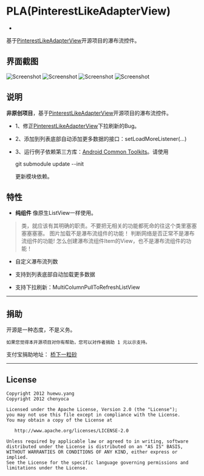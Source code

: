 PLA(PinterestLikeAdapterView)
==================================
-

基于[PinterestLikeAdapterView](https://github.com/huewu/PinterestLikeAdapterView)开源项目的瀑布流控件。


界面截图
----------------
![Screenshot](https://raw.github.com/chenyoca/pinterest-like-adapter-view/master/screenshot_1.png)
![Screenshot](https://raw.github.com/chenyoca/pinterest-like-adapter-view/master/screenshot_2.png)
![Screenshot](https://raw.github.com/chenyoca/pinterest-like-adapter-view/master/screenshot_3.png)
![Screenshot](https://raw.github.com/chenyoca/pinterest-like-adapter-view/master/screenshot_4.png)

说明
-------------
 **非原创项目**，基于[PinterestLikeAdapterView](https://github.com/huewu/PinterestLikeAdapterView)开源项目的瀑布流控件。

 * 1、修正[PinterestLikeAdapterView](https://github.com/huewu/PinterestLikeAdapterView)下拉刷新的Bug。
 * 2、添加到列表底部自动添加更多数据的接口：setLoadMoreListener(...)
 * 3、运行例子依赖第三方库：[Android Common Toolkits](https://github.com/chenyoca/android-common-toolkits)。请使用

    git submodule update --init

    更新模块依赖。

特性
-----------
 * **纯组件** 像原生ListView一样使用。
  
  > 类，就应该有其明确的职责。不要把无相关的功能都死命的往这个类里塞塞塞塞塞塞。
  图片加载不是瀑布流组件的功能！
  判断网络是否正常不是瀑布流组件的功能!
  怎么创建瀑布流组件Item的View，也不是瀑布流组件的功能！

 * 自定义瀑布流列数

 * 支持到列表底部自动加载更多数据

 * 支持下拉刷新：MultiColumnPullToRefreshListView

----

## 捐助

  开源是一种态度，不是义务。
	
	如果您觉得本开源项目对你有帮助，您可以对作者捐助 1 元以示支持。
	
支付宝捐助地址： [桥下一粒砂](https://me.alipay.com/yoojiachen)

----

## License

    Copyright 2012 huewu.yang
    Copyright 2012 chenyoca

    Licensed under the Apache License, Version 2.0 (the "License");
    you may not use this file except in compliance with the License.
    You may obtain a copy of the License at

       http://www.apache.org/licenses/LICENSE-2.0

    Unless required by applicable law or agreed to in writing, software
    distributed under the License is distributed on an "AS IS" BASIS,
    WITHOUT WARRANTIES OR CONDITIONS OF ANY KIND, either express or implied.
    See the License for the specific language governing permissions and
    limitations under the License.
